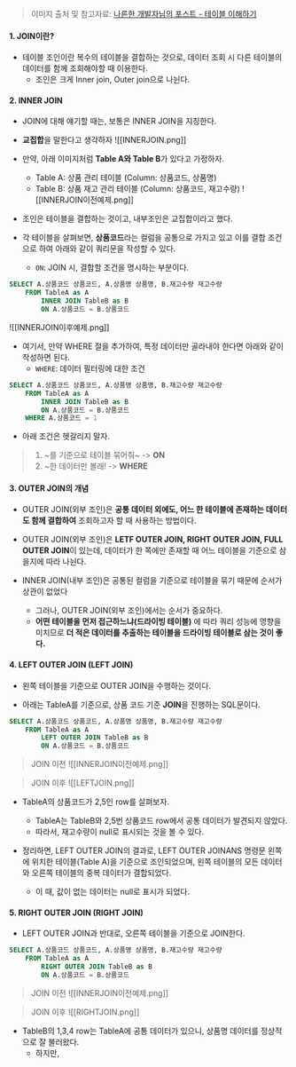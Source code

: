> 이미지 출처 및 참고자료: [나른한 개발자님의 포스트 - 테이블 이해하기](https://velog.io/@newdana01/Database-%ED%85%8C%EC%9D%B4%EB%B8%94-%EC%A1%B0%EC%9D%B8-%EC%9D%B4%ED%95%B4%ED%95%98%EA%B8%B0)

#### 1. JOIN이란?

- 테이블 조인이란 복수의 테이블을 결합하는 것으로, 데이터 조회 시 다른 테이블의 데이터를 함께 조회해야할 때 이용한다.
	- 조인은 크게 Inner join, Outer join으로 나뉜다.


#### 2. INNER JOIN

- JOIN에 대해 얘기할 때는, 보통은 INNER JOIN을 지칭한다.
- **교집합**을 말한다고 생각하자
![[INNERJOIN.png]]

- 만약, 아래 이미지처럼 **Table A와 Table B**가 있다고 가정하자.
	- Table A: 상품 관리 테이블 (Column: 상품코드, 상품명)
	- Table B: 상품 재고 관리 테이블 (Column: 상품코드, 재고수량)
![[INNERJOIN이전예제.png]]
- 조인은 테이블을 결합하는 것이고, 내부조인은 교집합이라고 했다. 
- 각 테이블을 살펴보면, **상품코드**라는 컬럼을 공통으로 가지고 있고 이를 결합 조건으로 하여 아래와 같이 쿼리문을 작성할 수 있다.
	- `ON`: JOIN 시, 결합할 조건을 명시하는 부분이다.
```sql
SELECT A.상품코드 상품코드, A.상품명 상품명, B.재고수량 재고수량
	FROM TableA as A 
    	INNER JOIN TableB as B
    	ON A.상품코드 = B.상품코드
```
![[INNERJOIN이후예제.png]]

- 여기서, 만약 WHERE 절을 추가하여, 특정 데이터만 골라내야 한다면 아래와 같이 작성하면 된다.
	- `WHERE`: 데이터 필터링에 대한 조건
```sql
SELECT A.상품코드 상품코드, A.상품명 상품명, B.재고수량 재고수량 
	FROM TableA as A       
    	INNER JOIN TableB as B   
    	ON A.상품코드 = B.상품코드
    WHERE A.상품코드 = 1 
```

- 아래 조건은 헷갈리지 말자.
> 1. ~를 기준으로 테이블 묶어줘~ -> **ON**
> 2. ~한 데이터만 볼래! -> **WHERE**


#### 3. OUTER JOIN의 개념

- OUTER JOIN(외부 조인)은 **공통 데이터 외에도, 어느 한 테이블에 존재하는 데이터도 함께 결합하여** 조회하고자 할 때 사용하는 방법이다.
- OUTER JOIN(외부 조인)은 **LETF OUTER JOIN, RIGHT OUTER JOIN, FULL OUTER JOIN**이 있는데, 데이터가 한 쪽에만 존재할 때 어느 테이블을 기준으로 삼을지에 따라 나뉜다.

- INNER JOIN(내부 조인)은 공통된 컬럼을 기준으로 테이블을 묶기 때문에 순서가 상관이 없었다
	- 그러나, OUTER JOIN(외부 조인)에서는 순서가 중요하다.
	- **어떤 테이블을 먼저 접근하느냐(드라이빙 테이블)** 에 따라 쿼리 성능에 영향을 미치므로 **더 적은 데이터를 추출하는 테이블을 드라이빙 테이블로 삼는 것이 좋다.**


#### 4. LEFT OUTER JOIN (LEFT JOIN)

- 왼쪽 테이블을 기준으로 OUTER JOIN을 수행하는 것이다.

- 아래는 TableA를 기준으로, 상품 코드 기준 **JOIN**을 진행하는 SQL문이다.
```sql
SELECT A.상품코드 상품코드, A.상품명 상품명, B.재고수량 재고수량 
	FROM TableA as A       
    	LEFT OUTER JOIN TableB as B   
    	ON A.상품코드 = B.상품코드
```

> JOIN 이전
![[INNERJOIN이전예제.png]]

> JOIN 이후
![[LEFTJOIN.png]]

- TableA의 상품코드가 2,5인 row를 살펴보자.
	- TableA는 TableB와 2,5번 상품코드 row에서 공통 데이터가 발견되지 않았다.
	- 따라서, 재고수량이 null로 표시되는 것을 볼 수 있다.

- 정리하면, LEFT OUTER JOIN의 결과로, LEFT OUTER JOINANS 명령문 왼쪽에 위치한 테이블(Table A)을 기준으로 조인되었으며, 왼쪽 테이블의 모든 데이터와 오른쪽 테이블의 중복 데이터가 결합되었다.
	- 이 때, 값이 없는 데이터는 null로 표시가 되었다.


#### 5. RIGHT OUTER JOIN (RIGHT JOIN)

- LEFT OUTER JOIN과 반대로, 오른쪽 테이블을 기준으로 JOIN한다.
```sql
SELECT A.상품코드 상품코드, A.상품명 상품명, B.재고수량 재고수량 
	FROM TableA as A       
    	RIGHT OUTER JOIN TableB as B   
    	ON A.상품코드 = B.상품코드
```

> JOIN 이전
![[INNERJOIN이전예제.png]]

> JOIN 이후
![[RIGHTJOIN.png]]
- TableB의 1,3,4 row는 TableA에 공통 데이터가 있으니, 상품명 데이터를 정상적으로 잘 불러왔다.
	- 하지만, 

